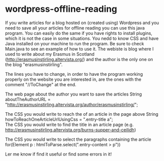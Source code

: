 wordpress-offline-reading
=========================

If you write articles for a blog hosted on (created using) Wordpress and you need to save all your articles for offline reading 
you can use this java program. You can easily do the same if you have rights to install plugins, which it is not the case
in some situations. You nedd to know CSS and have Java installed on your machine to run the program.
Be sure to check Main.java to see an example of how to use it. 
The webiste is blog where I used to write about my Erasmus in Scotland (http://erasmusinstirling.altervista.org/) 
and the author is the only one on the blog "erasmusinstirling".

The lines you have to change, in order to have the program working properly on the website
you are interested in, are the ones with the comment "//ToChange" at the end.

The web page about the author you want to save the articles
String aboutTheAuthorURL = "http://erasmusinstirling.altervista.org/author/erasmusinstirling/";
		
The CSS you would write to reach the <a> of an article in the page above
String howToReachOneArticleUrlUsingCss = ".entry-title a";										
The CSS you would write to find the title in an article page 
(e.g. http://erasmusinstirling.altervista.org/burns-supper-and-ceilidh)

		
The CSS you would write to select the paragraphs containing the article
for(Element p : htmlToParse.select(".entry-content > p"))
		
Ler me know if find it useful or find some errors in it!
